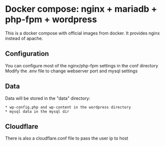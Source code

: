 # Docker compose: nginx + mariadb + php-fpm + wordpress

This is a docker compose with official images from docker.
It provides nginx instead of apache.

## Configuration

You can configure most of the nginx/php-fpm settings in the conf directory
Modify the .env file to change webserver port and mysql settings

## Data

Data will be stored in the "data" directory:

    * wp-config.php and wp-content in the wordpress directory
    * mysql data in the mysql dir

## Cloudflare

There is also a cloudflare.conf file to pass the user ip to host